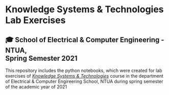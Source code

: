 # Knowledge Systems & Technologies Lab Exercises

## 🎓 School of Electrical & Computer Engineering - NTUA, <br/>Spring Semester 2021

This repository includes the python notebooks, which were created for lab exercises of [*Knowledge Systems & Technologies*](https://www.ece.ntua.gr/en/undergraduate/courses/3183) course in the department of Electrical & Computer Engireering School, NTUA during spring semester of the academic year of 2021
